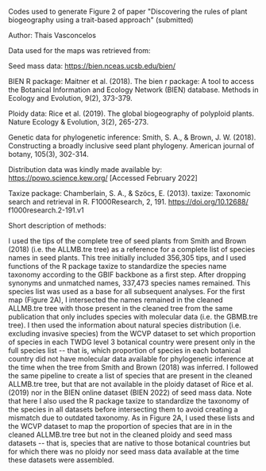 Codes used to generate Figure 2 of paper "Discovering the rules of plant biogeography using a trait-based approach" (submitted)

Author: Thais Vasconcelos

Data used for the maps was retrieved from:

Seed mass data:
https://bien.nceas.ucsb.edu/bien/ 

BIEN R package:
Maitner et al. (2018). The bien r package: A tool to access the Botanical Information and Ecology Network (BIEN) database. Methods in Ecology and Evolution, 9(2), 373-379.

Ploidy data:
Rice et al. (2019). The global biogeography of polyploid plants. Nature Ecology & Evolution, 3(2), 265-273.

Genetic data for phylogenetic inference:
Smith, S. A., & Brown, J. W. (2018). Constructing a broadly inclusive seed plant phylogeny. American journal of botany, 105(3), 302-314.

Distribution data was kindly made available by:
https://powo.science.kew.org/ [Accessed February 2022]

Taxize package:
Chamberlain, S. A., & Szöcs, E. (2013). taxize: Taxonomic search and retrieval in R. F1000Research, 2, 191. https://doi.org/10.12688/ f1000research.2-191.v1



Short description of methods:

I used the tips of the complete tree of seed plants from Smith and Brown (2018) (i.e. the ALLMB.tre tree) as a reference for a complete list of species names in seed plants. This tree initially included 356,305 tips, and I used functions of the R package taxize to standardize the species name taxonomy according to the GBIF backbone as a first step. After dropping synonyms and unmatched names, 337,473 species names remained. This species list was used as a base for all subsequent analyses. For the first map (Figure 2A), I intersected the names remained in the cleaned ALLMB.tre tree with those present in the cleaned tree from the same publication that only includes species with molecular data (i.e. the GBMB.tre tree). I then used the information about natural species distribution (i.e. excluding invasive species) from the WCVP dataset to set which proportion of species in each TWDG level 3 botanical country were present only in the full species list -- that is, which proportion of species in each botanical country did not have molecular data available for phylogenetic inference at the time when the tree from Smith and Brown (2018) was inferred. I followed the same pipeline to create a list of species that are present in the cleaned ALLMB.tre tree, but that are not available in the ploidy dataset of Rice et al. (2019) nor in the BIEN online dataset (BIEN 2022) of seed mass data. Note that here I also used the R package taxize to standardize the taxonomy of the species in all datasets before intersecting them to avoid creating a mismatch due to outdated taxonomy. As in Figure 2A, I used these lists and the WCVP dataset to map the proportion of species that are in in the cleaned ALLMB.tre tree but not in the cleaned ploidy and seed mass datasets -- that is, species that are native to those botanical countries but for which there was no ploidy nor seed mass data available at the time these datasets were assembled. 

